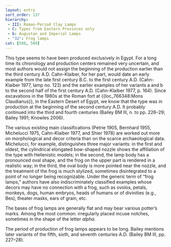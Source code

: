 ```yaml
---
layout: entry
sort_order: 137
hierarchy:
 - III: Roman-Period Clay Lamps
 - C: Types from Eastern Provinces only
 - b: Augustan and Imperial Lamps
 - "32": Frog lamps
cat: [508, 509]
---
```


This type seems to have been produced exclusively in Egypt. For a long time its chronology and production centers remained very uncertain, and most authors would not assign the beginning of the production earlier than the third century A.D. Cahn-Klaiber, for her part, would date an early example from the late first century B.C. to the first century A.D. (Cahn-Klaiber 1977, lamp no. 123) and the earlier examples of her variants a and b to the second half of the first century A.D. (Cahn-Klaiber 1977, p. 164). Since excavations in the 1980s at the Roman fort at {{loc_766348:Mons Claudianus}}, in the Eastern Desert of Egypt, we know that the type was in production at the beginning of the second century A.D. It probably continued into the third and fourth centuries (Bailey BM III, n. to pp. 226–29; Bailey 1991; Knowles 2006).

The various existing main classifications (Petrie 1905, Bernhard 1955, Michelucci 1975, Cahn-Klaiber 1977, and Shier 1978) are worked out more on morphological and decor criteria than on the scarce archaeological data. Michelucci, for example, distinguishes three major variants: in the first and oldest, the cylindrical elongated bow-shaped nozzle shows the affiliation of the type with Hellenistic models; in the second, the lamp body has a pronounced oval shape, and the frog on the upper part is rendered in a realistic way; in the third, the oval body is more pointed near the nozzle, and the treatment of the frog is much stylized, sometimes disintegrated to a point of no longer being recognizable. Under the generic term of “frog lamps,” authors have also indiscriminately classified examples whose decors may have no connection with a frog, such as ovolos, petals, monkeys, dogs, human embryos, heads of humans or of divinities (e.g., Bes), theater masks, ears of grain, etc.

The bases of frog lamps are generally flat and may bear various potter’s marks. Among the most common: irregularly placed incuse notches, sometimes in the shape of the letter *alpha.*

The period of production of frog lamps appears to be long. Bailey mentions later variants of the fifth, sixth, and seventh centuries A.D. (Bailey BM III, pp. 227–28).

